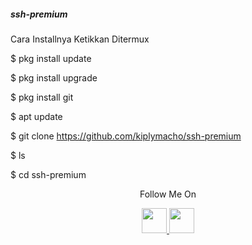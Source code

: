 ##### ssh-premium

Cara Installnya Ketikkan Ditermux

$ pkg install update

$ pkg install upgrade

$ pkg install git

$ apt update

$ git clone https://github.com/kiplymacho/ssh-premium

$ ls

$ cd ssh-premium


<p align="center">
  Follow Me On
</p>
<p align="center">
  <a href="https://www.youtube.com/@km7ujuh">
    <img src="https://github.com/th3unkn0n/extra/blob/master/.img/yt.png" width="40" height="40">
  </a>
  <a href="https://www.instagram.com/kiplymacho/">
    <img src="https://github.com/th3unkn0n/extra/blob/master/.img/ig.png" width="40" height="40">
</p>
